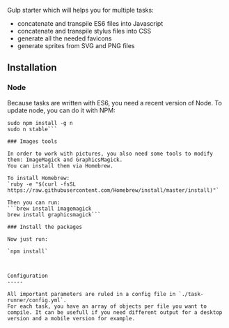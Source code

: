 Gulp starter which will helps you for multiple tasks:
- concatenate and transpile ES6 files into Javascript
- concatenate and transpile stylus files into CSS
- generate all the needed favicons
- generate sprites from SVG and PNG files


Installation
-----

### Node

Because tasks are written with ES6, you need a recent version of Node.
To update node, you can do it with NPM:

```sudo npm cache clean -f
sudo npm install -g n
sudo n stable```

### Images tools

In order to work with pictures, you also need some tools to modify them: ImageMagick and GraphicsMagick.
You can install them via Homebrew.

To install Homebrew:
`ruby -e "$(curl -fsSL https://raw.githubusercontent.com/Homebrew/install/master/install)"`

Then you can run:
```brew install imagemagick
brew install graphicsmagick```

### Install the packages

Now just run:

`npm install`



Configuration
-----

All important parameters are ruled in a config file in `./task-runner/config.yml`.
For each task, you have an array of objects per file you want to compile. It can be usefull if you need different output for a desktop version and a mobile version for example.